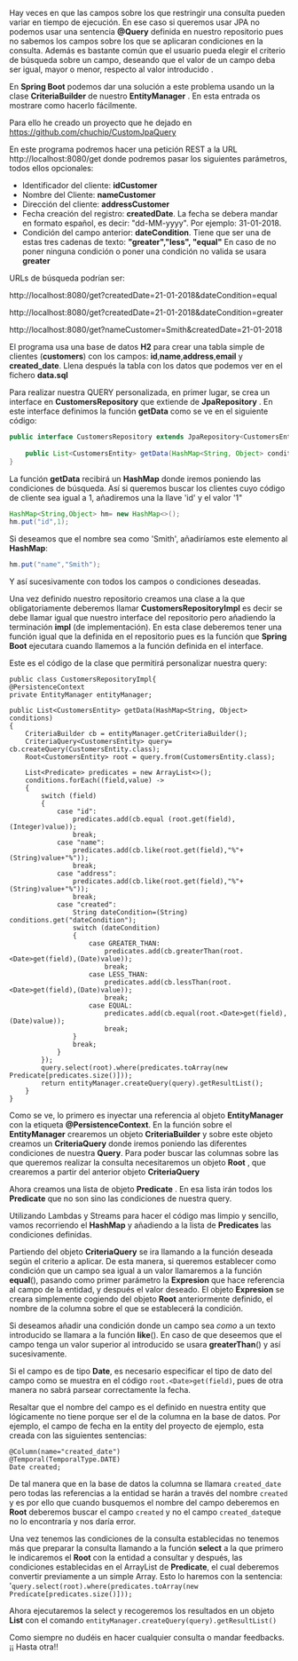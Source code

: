 Hay veces en que las campos sobre los que restringir una consulta pueden variar en tiempo de ejecución. En ese caso si queremos usar JPA no podemos usar una sentencia **@Query** definida en nuestro repositorio pues no sabemos los campos sobre los que se aplicaran condiciones en la consulta. Además es bastante común que el usuario pueda elegir  el criterio de búsqueda sobre un campo, deseando que el valor de un campo deba ser igual, mayor o menor, respecto al valor introducido .

En **Spring Boot** podemos dar una  solución a este problema usando un la clase **CriteriaBuilder** de nuestro **EntityManager** . En esta entrada os mostrare como hacerlo fácilmente.

Para ello he creado un proyecto que he dejado en https://github.com/chuchip/CustomJpaQuery  

En este programa podremos hacer una petición REST a la URL http://localhost:8080/get donde podremos pasar los siguientes parámetros, todos ellos opcionales:

- Identificador del cliente: **idCustomer**
- Nombre del Cliente: **nameCustomer**
- Dirección del cliente: **addressCustomer**
- Fecha creación del registro: **createdDate**. La fecha se debera mandar en formato español, es decir: "dd-MM-yyyy". Por ejemplo: 31-01-2018.
- Condición del campo anterior: **dateCondition**. Tiene que ser una de estas tres cadenas de texto:  **"greater","less", "equal"** En caso de no poner ninguna condición o poner una condición no valida se usara **greater** 
	

URLs de búsqueda podrían ser:

http://localhost:8080/get?createdDate=21-01-2018&dateCondition=equal

http://localhost:8080/get?createdDate=21-01-2018&dateCondition=greater

http://localhost:8080/get?nameCustomer=Smith&createdDate=21-01-2018

El programa usa una base de datos **H2** para crear una tabla simple de clientes (**customers**) con los campos: **id**,**name**,**address**,**email** y **created_date**. Llena después la tabla con los datos que podemos ver en el fichero **data.sql**

Para realizar nuestra QUERY personalizada, en primer lugar, se crea un interface en **CustomersRepository**  que extiende de **JpaRepository** . En este interface definimos la función **getData** como se ve en el siguiente código:

```java
public interface CustomersRepository extends JpaRepository<CustomersEntity, Integer> {
	
	public List<CustomersEntity> getData(HashMap<String, Object> conditions);
}

```

La función **getData** recibirá un **HashMap**  donde iremos poniendo las condiciones de búsqueda. Así si queremos buscar los clientes cuyo código de cliente sea igual a  1, añadiremos una  la llave 'id' y el valor '1"

````java
HashMap<String,Object> hm= new HashMap<>();
hm.put("id",1);
````

Si deseamos que el nombre sea como 'Smith', añadiríamos este elemento al **HashMap**:

```java
hm.put("name","Smith");
```

 Y así sucesivamente con todos los campos o condiciones deseadas.

Una vez definido nuestro repositorio  creamos una clase a la que obligatoriamente deberemos llamar **CustomersRepositoryImpl** es decir se debe llamar igual que nuestro interface del repositorio pero añadiendo la terminación **impl** (de implementación).  En esta clase  deberemos tener una función igual que la definida en el repositorio pues es la función que **Spring Boot**  ejecutara cuando llamemos a la función definida en el interface.

Este es el código de la clase que permitirá personalizar nuestra query:

```
public class CustomersRepositoryImpl{
@PersistenceContext
private EntityManager entityManager;
	
public List<CustomersEntity> getData(HashMap<String, Object> conditions)
{
	CriteriaBuilder cb = entityManager.getCriteriaBuilder();
	CriteriaQuery<CustomersEntity> query= cb.createQuery(CustomersEntity.class);
	Root<CustomersEntity> root = query.from(CustomersEntity.class);
		
	List<Predicate> predicates = new ArrayList<>();
	conditions.forEach((field,value) ->
	{
		switch (field)
		{
			case "id":
				predicates.add(cb.equal (root.get(field), (Integer)value));
				break;
			case "name":
				predicates.add(cb.like(root.get(field),"%"+(String)value+"%"));
				break;
			case "address":
				predicates.add(cb.like(root.get(field),"%"+(String)value+"%"));
				break;
			case "created":
				String dateCondition=(String) conditions.get("dateCondition");					
				switch (dateCondition)
				{
					case GREATER_THAN:
						predicates.add(cb.greaterThan(root.<Date>get(field),(Date)value));
						break;
					case LESS_THAN:
						predicates.add(cb.lessThan(root.<Date>get(field),(Date)value));
						break;
					case EQUAL:
						predicates.add(cb.equal(root.<Date>get(field),(Date)value));
                        break;
				}
				break;
			}
		});
		query.select(root).where(predicates.toArray(new Predicate[predicates.size()]));
		return entityManager.createQuery(query).getResultList(); 		
	}
}
```



Como se ve, lo primero es inyectar una referencia al objeto **EntityManager** con la etiqueta **@PersistenceContext**. En la función sobre el **EntityManager**  crearemos un objeto **CriteriaBuilder** y sobre este objeto creamos un **CriteriaQuery** donde iremos poniendo las diferentes condiciones de nuestra **Query**. Para poder buscar las columnas sobre las que queremos realizar la consulta necesitaremos un objeto **Root** , que crearemos a partir del anterior objeto **CriteriaQuery** 

Ahora creamos una lista de objeto **Predicate** . En esa lista irán todos los **Predicate** que no son sino las condiciones de nuestra query.

Utilizando Lambdas y Streams para hacer el código mas limpio y sencillo, vamos recorriendo el **HashMap** y añadiendo a la lista de **Predicates**  las condiciones definidas.

Partiendo del objeto   **CriteriaQuery**  se ira llamando a la función deseada según el criterio a aplicar. De esta manera, si queremos establecer como condición que un campo sea igual a un valor llamaremos a la función **equal**(),  pasando como primer parámetro la **Expresion** que hace referencia al campo de la entidad, y después el valor deseado. El objeto  **Expresion** se creara simplemente cogiendo del objeto **Root** anteriormente definido, el nombre de la columna sobre el que se establecerá la condición.

Si deseamos añadir una condición donde un campo sea *como* a un texto introducido se llamara a la función **like**(). En caso de que deseemos que el campo tenga un valor superior al introducido se usara	**greaterThan**() y así sucesivamente.

Si el campo es de tipo **Date**, es necesario especificar el tipo de dato del campo como se muestra en el código `root.<Date>get(field)`, pues de otra manera no sabrá parsear correctamente la fecha.

Resaltar que el nombre del campo es el definido en nuestra entity que lógicamente no tiene porque ser el de la columna en la base de datos. Por ejemplo, el campo de fecha en la entity del proyecto de ejemplo, esta creada con las siguientes sentencias:

```
@Column(name="created_date")
@Temporal(TemporalType.DATE)
Date created;
```

De tal manera que en la base de datos la columna se llamara `created_date` pero todas las referencias a la entidad se harán a través del nombre `created` y es por ello que cuando busquemos el nombre del campo deberemos en **Root** deberemos buscar el campo `created` y no el campo `created_date`que no lo encontraría y nos daría error.

Una vez tenemos las condiciones de la consulta establecidas no tenemos más que preparar la consulta llamando a la función **select** a la que primero le indicaremos el **Root** con la entidad a consultar y después, las condiciones establecidas en el ArrayList de **Predicate**, el cual deberemos  convertir previamente a un simple Array. Esto lo haremos con la sentencia: '`query.select(root).where(predicates.toArray(new Predicate[predicates.size()]));`

Ahora ejecutaremos la select y recogeremos los resultados en un objeto **List** con el comando `entityManager.createQuery(query).getResultList()`

Como siempre no dudéis en hacer cualquier consulta  o mandar feedbacks. ¡¡ Hasta otra!!